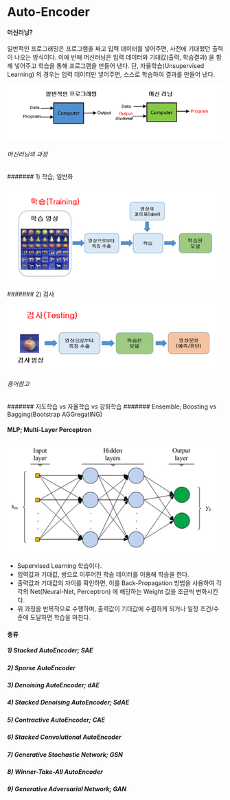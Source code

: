 # Auto-Encoder

#### 머신러닝?

일반적인 프로그래밍은 프로그램을 짜고 입력 데이터를 넣어주면, 사전에 기대했던 출력이 나오는 방식이다.
이에 반해 머신러닝은 입력 데이터와 기대값(출력, 학습결과) 을 함께 넣어주고 학습을 통해 프로그램을 만들어 낸다.
단, 자율학습(Unsupervised Learning) 의 경우는 입력 데이터만 넣어주면, 스스로 학습하여 결과를 만들어 낸다. 

![ml](./data/images/ml.png)

###### 머신러닝의 과정

####### 1) 학습; 일반화

![ml-training](./data/images/ml-training.png)

####### 2) 검사

![ml-testing](./data/images/ml-testing.png)

###### 용어참고
####### 지도학습 vs 자율학습 vs 강화학습
####### Ensemble; Boosting vs Bagging(Bootstrap AGGregatING) 

#### MLP; Multi-Layer Perceptron 

![mlp](./data/images/mlp.png)

- Supervised Learning 학습이다.
- 입력값과 기대값, 쌍으로 이루어진 학습 데이터를 이용해 학습을 한다.
- 출력값과 기대값의 차이를 확인하면, 이를 Back-Propagation 방법을 사용하여 각각의 Net(Neural-Net, Perceptron) 에 해당하는 Weight 값을 조금씩 변화시킨다.
- 위 과정을 반복적으로 수행하며, 출력값이 기대값에 수렴하게 되거나 일정 조건/수준에 도달하면 학습을 마친다.

#### 종류

##### 1) Stacked AutoEncoder; SAE
##### 2) Sparse AutoEncoder
##### 3) Denoising AutoEncoder; dAE
##### 4) Stacked Denoising AutoEncoder; SdAE
##### 5) Contractive AutoEncoder; CAE
##### 6) Stacked Convolutional AutoEncoder
##### 7) Generative Stochastic Network; GSN
##### 8) Winner-Take-All AutoEncoder
##### 9) Generative Adversarial Network; GAN
